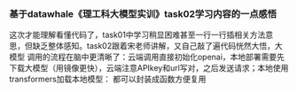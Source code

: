 ### 基于datawhale《理工科大模型实训》task02学习内容的一点感悟
这次才能理解看懂代码了，task01中学习稍显困难甚至一行一行插相关方法意思，但缺乏整体感知。task02跟着宋老师讲解，又自己敲了遍代码恍然大悟，大模型
调用的流程在脑中更清晰了：云端调用直接初始化openai，本地部署需要先下载大模型（用镜像更快），云端注意APIkey和url写对，之后发送请求；本地使用transformers加载本地模型：
都可以封装成函数方便复用
